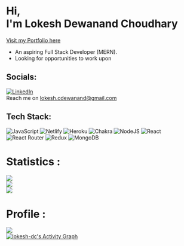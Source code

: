 # Hi, <br/>I'm Lokesh Dewanand Choudhary 
<a target="_blank" href="https://lokesh-dc.github.io/"> Visit my Portfolio here </a>
- An aspiring Full Stack Developer (MERN). <br />
- Looking for opportunities to work upon <br />

## Socials:
[![LinkedIn](https://img.shields.io/badge/LinkedIn-%230077B5.svg?logo=linkedin&logoColor=white)](https://linkedin.com/in/lokesh-dc) <br />
Reach me on <a href="mailto:lokesh.cdewanand@gmail.com"> lokesh.cdewanand@gmail.com </a> <br />


## Tech Stack:
![JavaScript](https://img.shields.io/badge/javascript-%23323330.svg?style=for-the-badge&logo=javascript&logoColor=%23F7DF1E) 
![Netlify](https://img.shields.io/badge/netlify-%23000000.svg?style=for-the-badge&logo=netlify&logoColor=#00C7B7) 
![Heroku](https://img.shields.io/badge/heroku-%23430098.svg?style=for-the-badge&logo=heroku&logoColor=white) 
![Chakra](https://img.shields.io/badge/chakra-%234ED1C5.svg?style=for-the-badge&logo=chakraui&logoColor=white) 
![NodeJS](https://img.shields.io/badge/node.js-6DA55F?style=for-the-badge&logo=node.js&logoColor=white) 
![React](https://img.shields.io/badge/react-%2320232a.svg?style=for-the-badge&logo=react&logoColor=%2361DAFB) 
![React Router](https://img.shields.io/badge/React_Router-CA4245?style=for-the-badge&logo=react-router&logoColor=white) 
![Redux](https://img.shields.io/badge/redux-%23593d88.svg?style=for-the-badge&logo=redux&logoColor=white) 
![MongoDB](https://img.shields.io/badge/MongoDB-%234ea94b.svg?style=for-the-badge&logo=mongodb&logoColor=white)

# Statistics :
![](https://github-readme-stats.vercel.app/api?username=lokesh-dc&theme=dark&hide_border=false&include_all_commits=false&count_private=false) <br />
![](https://github-readme-streak-stats.herokuapp.com/?user=lokesh-dc&theme=dark&hide_border=false)<br/>
![](https://github-readme-stats.vercel.app/api/top-langs/?username=lokesh-dc&theme=dark&hide_border=false&include_all_commits=false&count_private=false&layout=compact)<br />

# Profile : <br/>
[![](https://visitcount.itsvg.in/api?id=lokesh-dc&icon=0&color=0)](https://visitcount.itsvg.in)
<br/>
<a href="https://github.com/lokesh-dc/github-readme-activity-graph">
  <img alt="lokesh-dc's Activity Graph" src="https://activity-graph.herokuapp.com/graph?username=lokesh-dc&bg_color=0D1117&color=5BCDEC&line=5BCDEC&point=FFFFFF&hide_border=true" />
</a>
<br/>
